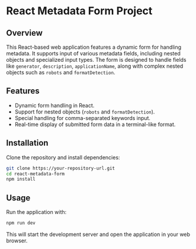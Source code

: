 # React Metadata Form Project

## Overview

This React-based web application features a dynamic form for handling metadata. It supports input of various metadata fields, including nested objects and specialized input types. The form is designed to handle fields like `generator`, `description`, `applicationName`, along with complex nested objects such as `robots` and `formatDetection`.

## Features

- Dynamic form handling in React.
- Support for nested objects (`robots` and `formatDetection`).
- Special handling for comma-separated keywords input.
- Real-time display of submitted form data in a terminal-like format.

## Installation

Clone the repository and install dependencies:

```bash
git clone https://your-repository-url.git
cd react-metadata-form
npm install
```

## Usage

Run the application with:

```bash
npm run dev
```

This will start the development server and open the application in your web browser.

